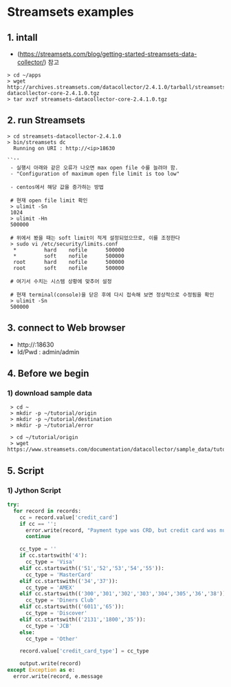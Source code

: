 # Streamsets examples

## 1. intall
 - (https://streamsets.com/blog/getting-started-streamsets-data-collector/) 참고

```
> cd ~/apps
> wget http://archives.streamsets.com/datacollector/2.4.1.0/tarball/streamsets-datacollector-core-2.4.1.0.tgz
> tar xvzf streamsets-datacollector-core-2.4.1.0.tgz
```

## 2. run Streamsets
```
> cd streamsets-datacollector-2.4.1.0
> bin/streamsets dc
  Running on URI : http://<ip>18630

``''
 - 실행시 아래와 같은 오류가 나오면 max open file 수를 늘려야 함.
 - "Configuration of maximum open file limit is too low"

 - centos에서 해당 값을 증가하는 방법

 # 현재 open file limit 확인
 > ulimit -Sn
 1024
 > ulimit -Hn
 500000

 # 위에서 봤을 때는 soft limit이 적게 설정되었으므로, 이를 조정한다
 > sudo vi /etc/security/limits.conf
  *         hard    nofile      500000
  *         soft    nofile      500000
  root      hard    nofile      500000
  root      soft    nofile      500000

 # 여기서 수치는 시스템 상황에 맞추어 설정

 # 현재 terminal(console)을 닫은 후에 다시 접속해 보면 정상적으로 수정됨을 확인
 > ulimit -Sn
 500000
```

## 3. connect to Web browser
- http://<ip>:18630
- Id/Pwd : admin/admin


## 4. Before we begin
### 1) download sample data
```
 > cd ~
 > mkdir -p ~/tutorial/origin
 > mkdir -p ~/tutorial/destination
 > mkdir -p ~/tutorial/error

 > cd ~/tutorial/origin
 > wget https://www.streamsets.com/documentation/datacollector/sample_data/tutorial/nyc_taxi_data.csv

```

## 5. Script
### 1) Jython Script

```python
try:
  for record in records:
    cc = record.value['credit_card']
    if cc == '':
      error.write(record, "Payment type was CRD, but credit card was null")
      continue

    cc_type = ''
    if cc.startswith('4'):
      cc_type = 'Visa'
    elif cc.startswith(('51','52','53','54','55')):
      cc_type = 'MasterCard'
    elif cc.startswith(('34','37')):
      cc_type = 'AMEX'
    elif cc.startswith(('300','301','302','303','304','305','36','38')):
      cc_type = 'Diners Club'
    elif cc.startswith(('6011','65')):
      cc_type = 'Discover'
    elif cc.startswith(('2131','1800','35')):
      cc_type = 'JCB'
    else:
      cc_type = 'Other'

    record.value['credit_card_type'] = cc_type

    output.write(record)
except Exception as e:
  error.write(record, e.message
```
